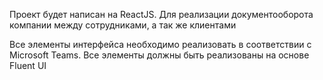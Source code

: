 Проект будет написан на ReactJS. Для реализации документооборота компании между сотрудниками, а так же клиентами

Все элементы интерфейса необходимо реализовать в соответствии с Microsoft Teams. Все элементы должны быть реализованы на основе Fluent UI 

